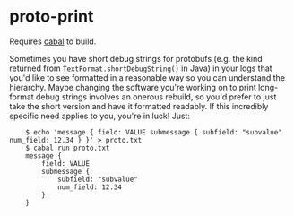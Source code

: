 proto-print
===========

Requires [cabal](https://www.haskell.org/cabal/) to build.

Sometimes you have short debug strings for protobufs (e.g. the kind returned from `TextFormat.shortDebugString()` in Java) in your logs that you'd like to see formatted in a reasonable way so you can understand the hierarchy. Maybe changing the software you're working on to print long-format debug strings involves an onerous rebuild, so you'd prefer to just take the short version and have it formatted readably. If this incredibly specific need applies to you, you're in luck! Just:
```shell
    $ echo 'message { field: VALUE submessage { subfield: "subvalue" num_field: 12.34 } }' > proto.txt
    $ cabal run proto.txt
    message {
        field: VALUE
        submessage {
            subfield: "subvalue"
            num_field: 12.34
        }
    }
```
